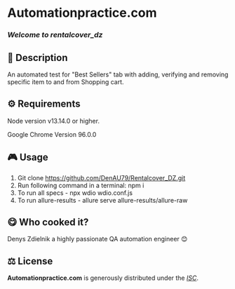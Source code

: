 # Automationpractice.com

### _Welcome to rentalcover_dz_

## 📄 Description

An automated test for "Best Sellers" tab with adding, verifying and removing specific item to and from Shopping cart.

## ⚙️ Requirements

Node version v13.14.0 or higher.

Google Chrome Version 96.0.0

## 🎮 Usage

1. Git clone https://github.com/DenAU79/Rentalcover_DZ.git
2. Run following command in a terminal: npm i
3. To run all specs - npx wdio wdio.conf.js
4. To run allure-results - allure serve allure-results/allure-raw

## 😋 Who cooked it?

Denys Zdielnik a highly passionate QA automation engineer 😊

## ⚖️ License

**Automationpractice.com** is generously distributed under the _[ISC](https://opensource.org/licenses/ISC)_.
